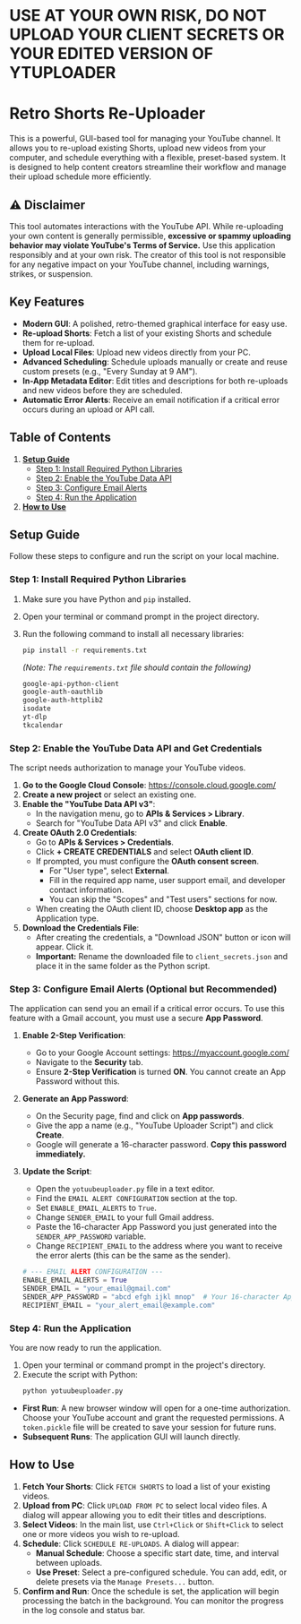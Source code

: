 # USE AT YOUR OWN RISK, DO NOT UPLOAD YOUR CLIENT SECRETS OR YOUR EDITED VERSION OF YTUPLOADER

# Retro Shorts Re-Uploader

This is a powerful, GUI-based tool for managing your YouTube channel. It allows you to re-upload existing Shorts, upload new videos from your computer, and schedule everything with a flexible, preset-based system. It is designed to help content creators streamline their workflow and manage their upload schedule more efficiently.

## ⚠️ Disclaimer

This tool automates interactions with the YouTube API. While re-uploading your own content is generally permissible, **excessive or spammy uploading behavior may violate YouTube's Terms of Service.** Use this application responsibly and at your own risk. The creator of this tool is not responsible for any negative impact on your YouTube channel, including warnings, strikes, or suspension.

## Key Features

*   **Modern GUI**: A polished, retro-themed graphical interface for easy use.
*   **Re-upload Shorts**: Fetch a list of your existing Shorts and schedule them for re-upload.
*   **Upload Local Files**: Upload new videos directly from your PC.
*   **Advanced Scheduling**: Schedule uploads manually or create and reuse custom presets (e.g., "Every Sunday at 9 AM").
*   **In-App Metadata Editor**: Edit titles and descriptions for both re-uploads and new videos before they are scheduled.
*   **Automatic Error Alerts**: Receive an email notification if a critical error occurs during an upload or API call.

## Table of Contents

1.  [**Setup Guide**](#setup-guide)
    *   [Step 1: Install Required Python Libraries](#step-1-install-required-python-libraries)
    *   [Step 2: Enable the YouTube Data API](#step-2-enable-the-youtube-data-api-and-get-credentials)
    *   [Step 3: Configure Email Alerts](#step-3-configure-email-alerts-optional-but-recommended)
    *   [Step 4: Run the Application](#step-4-run-the-application)
2.  [**How to Use**](#how-to-use)

## Setup Guide

Follow these steps to configure and run the script on your local machine.

### Step 1: Install Required Python Libraries

1.  Make sure you have Python and `pip` installed.
2.  Open your terminal or command prompt in the project directory.
3.  Run the following command to install all necessary libraries:

    ```bash
    pip install -r requirements.txt
    ```

    *(Note: The `requirements.txt` file should contain the following)*
    ```txt
    google-api-python-client
    google-auth-oauthlib
    google-auth-httplib2
    isodate
    yt-dlp
    tkcalendar
    ```

### Step 2: Enable the YouTube Data API and Get Credentials

The script needs authorization to manage your YouTube videos.

1.  **Go to the Google Cloud Console**: https://console.cloud.google.com/
2.  **Create a new project** or select an existing one.
3.  **Enable the "YouTube Data API v3"**:
    *   In the navigation menu, go to **APIs & Services > Library**.
    *   Search for "YouTube Data API v3" and click **Enable**.
4.  **Create OAuth 2.0 Credentials**:
    *   Go to **APIs & Services > Credentials**.
    *   Click **+ CREATE CREDENTIALS** and select **OAuth client ID**.
    *   If prompted, you must configure the **OAuth consent screen**.
        *   For "User type", select **External**.
        *   Fill in the required app name, user support email, and developer contact information.
        *   You can skip the "Scopes" and "Test users" sections for now.
    *   When creating the OAuth client ID, choose **Desktop app** as the Application type.
5.  **Download the Credentials File**:
    *   After creating the credentials, a "Download JSON" button or icon will appear. Click it.
    *   **Important:** Rename the downloaded file to `client_secrets.json` and place it in the same folder as the Python script.

### Step 3: Configure Email Alerts (Optional but Recommended)

The application can send you an email if a critical error occurs. To use this feature with a Gmail account, you must use a secure **App Password**.

1.  **Enable 2-Step Verification**:
    *   Go to your Google Account settings: https://myaccount.google.com/
    *   Navigate to the **Security** tab.
    *   Ensure **2-Step Verification** is turned **ON**. You cannot create an App Password without this.
2.  **Generate an App Password**:
    *   On the Security page, find and click on **App passwords**.
    *   Give the app a name (e.g., "YouTube Uploader Script") and click **Create**.
    *   Google will generate a 16-character password. **Copy this password immediately.**
3.  **Update the Script**:
    *   Open the `yotuubeuploader.py` file in a text editor.
    *   Find the `EMAIL ALERT CONFIGURATION` section at the top.
    *   Set `ENABLE_EMAIL_ALERTS` to `True`.
    *   Change `SENDER_EMAIL` to your full Gmail address.
    *   Paste the 16-character App Password you just generated into the `SENDER_APP_PASSWORD` variable.
    *   Change `RECIPIENT_EMAIL` to the address where you want to receive the error alerts (this can be the same as the sender).

    ```python
    # --- EMAIL ALERT CONFIGURATION ---
    ENABLE_EMAIL_ALERTS = True
    SENDER_EMAIL = "your_email@gmail.com"
    SENDER_APP_PASSWORD = "abcd efgh ijkl mnop"  # Your 16-character App Password
    RECIPIENT_EMAIL = "your_alert_email@example.com"
    ```

### Step 4: Run the Application

You are now ready to run the application.

1.  Open your terminal or command prompt in the project's directory.
2.  Execute the script with Python:
    ```bash
    python yotuubeuploader.py
    ```

*   **First Run**: A new browser window will open for a one-time authorization. Choose your YouTube account and grant the requested permissions. A `token.pickle` file will be created to save your session for future runs.
*   **Subsequent Runs**: The application GUI will launch directly.

## How to Use

1.  **Fetch Your Shorts**: Click `FETCH SHORTS` to load a list of your existing videos.
2.  **Upload from PC**: Click `UPLOAD FROM PC` to select local video files. A dialog will appear allowing you to edit their titles and descriptions.
3.  **Select Videos**: In the main list, use `Ctrl+Click` or `Shift+Click` to select one or more videos you wish to re-upload.
4.  **Schedule**: Click `SCHEDULE RE-UPLOADS`. A dialog will appear:
    *   **Manual Schedule**: Choose a specific start date, time, and interval between uploads.
    *   **Use Preset**: Select a pre-configured schedule. You can add, edit, or delete presets via the `Manage Presets...` button.
5.  **Confirm and Run**: Once the schedule is set, the application will begin processing the batch in the background. You can monitor the progress in the log console and status bar.